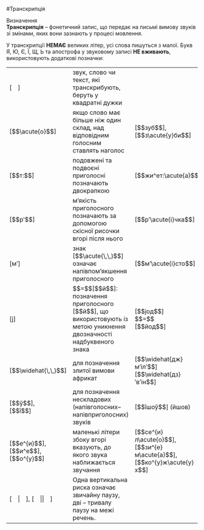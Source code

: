 #Транскрипція

<div class="eoz-wrap">
<span class="eoz">Визначення</span>
<div class="eoz-text">
<b>Транскрипція</b> – фонетичний запис, що передає на письмі вимову звуків зі змінами, яких вони зазнають у процесі мовлення.
</div>
</div>

У транскрипції <b>НЕМАЄ</b> великих літер, усі слова пишуться з малої. Букв <span class="p1">Я</span>, <span class="p1">Ю</span>, <span class="p1">Є</span>, <span class="p1">Ї</span>, <span class="p1">Щ</span>, <span class="p1">Ь</span> та <span class="p1">апострофа</span> у звуковому записі <b>НЕ вживають</b>, використовують додаткові позначки:

<table>
  <tr>
  <td>[&emsp;]</td>
  <td>звук, слово чи текст, які транскрибують, беруть у квадратні дужки</td>
  <td></td>
  </tr>
  <tr>
  <td>[$$\acute{о}$$]</td>
  <td>якщо слово має більше ніж один склад, над відповідним голосним ставлять наголос</td>
  <td>[$$зуб$$],<br>[$$з\acute{у}би$$]</td>
  </tr>
   <tr>
  <td>[$$т:$$]</td>
  <td>подовжені та подвоєні приголосні позначають двокрапкою</td>
  <td>[$$жи^ет:\acute{а}$$]</td>
  </tr>
   <tr>
  <td>[$$рʹ$$]</td>
  <td>м’якість приголосного позначають за допомогою скісної рисочки вгорі після нього</td>
  <td>[$$рʹ\acute{і}чка$$]</td>
  </tr>
  <tr>
  <td>[м’]</td>
  <td>знак [$$\acute{\,\,}$$] означає напівпом’якшення приголосного</td>
  <td>[$$м’\acute{і}сто$$]</td>
  </tr>
  <tr>
  <td>[j]</td>
  <td>$$=$$[$$й$$]: позначення приголосного [$$й$$], що використовують із метою уникнення двозначності надбуквеного знака</td>
  <td>[$$jод$$]<br>$$=$$<br>[$$йод$$]</td>
  </tr>
  <tr>
  <td>[$$\widehat{\,\,}$$]</td>
  <td>для позначення злитої вимови африкат</td>
  <td>[$$\widehat{дж}м’ілʹ$$] [$$\widehat{дз}′в’ін$$]</td>
  </tr>
  <tr>
  <td>[$$ў$$],<br>[$$ǐ$$]</td>
  <td>для позначення нескладових (напівголосних– напівприголосних) звуків</td>
  <td>[$$ǐшоў$$] (йшов)</td>
  </tr>
  <tr>
  <td>[$$е^{и}$$],<br>[$$и^е$$],<br>[$$о^{у}$$]</td>
  <td>маленькі літери збоку вгорі вказують, до якого звука наближається звучання</td>
  <td>[$$се^{и}л\acute{о}$$],<br>[$$зи^{е}м\acute{а}$$],<br>[$$ко^{у}ж\acute{у}х$$]</td>
  </tr>
  <tr>
  <td>[&emsp;|&emsp;], [&emsp;||&emsp;]</td>
  <td>Одна вертикальна риска означає звичайну паузу, дві – тривалу паузу на межі речень.</td>
  <td></td>
  </tr>
</table>